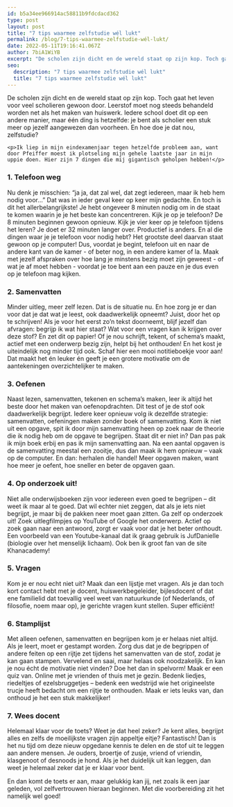 ```yaml
---
id: b5a34ee966914ac58811b9fdcdacd362
type: post
layout: post
title: "7 tips waarmee zelfstudie wél lukt"
permalink: /blog/7-tips-waarmee-zelfstudie-wél-lukt/
date: 2022-05-11T19:16:41.067Z
author: 7biA1WiYB
excerpt: "De scholen zijn dicht en de wereld staat op zijn kop. Toch gaat het leven voor veel scholieren gewoon door. Leerstof moet nog steeds behandeld worden net als het maken van huiswerk. Iedere school doet dit op een andere manier, maar één ding is hetzelfde: je bent als scholier een stuk meer op jezelf aangewezen dan voorheen. En hoe doe je dat nou, zelfstudie?  "
seo:
  description: "7 tips waarmee zelfstudie wél lukt"
  title: "7 tips waarmee zelfstudie wél lukt"
---
```

De scholen zijn dicht en de wereld staat op zijn kop. Toch gaat het leven voor veel scholieren gewoon door. Leerstof moet nog steeds behandeld worden net als het maken van huiswerk. Iedere school doet dit op een andere manier, maar één ding is hetzelfde: je bent als scholier een stuk meer op jezelf aangewezen dan voorheen. En hoe doe je dat nou, zelfstudie?  

    <p>Ik liep in mijn eindexamenjaar tegen hetzelfde probleem aan, want door Pfeiffer moest ik plotseling mijn gehele laatste jaar in mijn uppie doen. Hier zijn 7 dingen die mij gigantisch geholpen hebben!</p>
<h3>1. Telefoon weg</h3>
<p>Nu denk je misschien: “ja ja, dat zal wel, dat zegt iedereen, maar ik heb hem nodig voor…” Dat was in ieder geval keer op keer mijn gedachte. En toch is dit het allerbelangrijkste! Je hebt ongeveer 8 minuten nodig om in de staat te komen waarin je je het beste kan concentreren. Kijk je op je telefoon? De 8 minuten beginnen gewoon opnieuw. Kijk je vier keer op je telefoon tijdens het leren? Je doet er 32 minuten langer over. Productief is anders. En al die dingen waar je je telefoon voor nodig hebt? Het grootste deel daarvan staat gewoon op je computer! Dus, voordat je begint, telefoon uit en naar de andere kant van de kamer - of beter nog, in een andere kamer of la. Maak met jezelf afspraken over hoe lang je minstens bezig moet zijn geweest - of wat je af moet hebben - voordat je toe bent aan een pauze en je dus even op je telefoon mag kijken.</p>
<h3>2. Samenvatten</h3>
<p>Minder uitleg, meer zelf lezen. Dat is de situatie nu. En hoe zorg je er dan voor dat je dat wat je leest, ook daadwerkelijk opneemt? Juist, door het op te schrijven! Als je voor het eerst zo’n tekst doorneemt, blijf jezelf dan afvragen: begrijp ik wat hier staat? Wat voor een vragen kan ik krijgen over deze stof? En zet dit op papier! Of je nou schrijft, tekent, of schema’s maakt, actief met een onderwerp bezig zijn, helpt bij het onthouden! En het kost je uiteindelijk nog minder tijd ook. Schaf hier een mooi notitieboekje voor aan! Dat maakt het én leuker én geeft je een grotere motivatie om de aantekeningen overzichtelijker te maken.</p>
<h3>3. Oefenen</h3>
<p>Naast lezen, samenvatten, tekenen en schema’s maken, leer ik altijd het beste door het maken van oefenopdrachten. Dit test of je de stof ook daadwerkelijk begrijpt. Iedere keer opnieuw volg ik dezelfde strategie: samenvatten, oefeningen maken zonder boek of samenvatting. Kom ik niet uit een opgave, spit ik door mijn samenvatting heen op zoek naar de theorie die ik nodig heb om de opgave te begrijpen. Staat dit er niet in? Dan pas pak ik mijn boek erbij en pas ik mijn samenvatting aan. Na een aantal opgaven is de samenvatting meestal een zooitje, dus dan maak ik hem opnieuw – vaak op de computer. En dan: herhalen die handel! Meer opgaven maken, want hoe meer je oefent, hoe sneller en beter de opgaven gaan.</p>
<h3>4. Op onderzoek uit!</h3>
<p>Niet alle onderwijsboeken zijn voor iedereen even goed te begrijpen – dit weet ik maar al te goed. Dat wil echter niet zeggen, dat als je iets niet begrijpt, je maar bij de pakken neer moet gaan zitten. Ga zelf op onderzoek uit! Zoek uitlegfilmpjes op YouTube of Google het onderwerp. Actief op zoek gaan naar een antwoord, zorgt er vaak voor dat je het beter onthoudt. Een voorbeeld van een Youtube-kanaal dat ik graag gebruik is JufDanielle (biologie over het menselijk lichaam). Ook ben ik groot fan van de site Khanacademy!</p>
<h3>5. Vragen</h3>
<p>Kom je er nou echt niet uit? Maak dan een lijstje met vragen. Als je dan toch kort contact hebt met je docent, huiswerkbegeleider, bijlesdocent of dat ene familielid dat toevallig veel weet van natuurkunde (of Nederlands, of filosofie, noem maar op), je gerichte vragen kunt stellen. Super efficiënt!</p>
<h3>6. Stamplijst</h3>
<p>Met alleen oefenen, samenvatten en begrijpen kom je er helaas niet altijd. Als je leert, moet er gestampt worden. Zorg dus dat je de begrippen of andere feiten op een rijtje zet tijdens het samenvatten van de stof, zodat je kan gaan stampen. Vervelend en saai, maar helaas ook noodzakelijk. En kan je nou écht de motivatie niet vinden? Doe het dan in spelvorm! Maak er een quiz van. Online met je vrienden of thuis met je gezin. Bedenk liedjes, riedeltjes of ezelsbruggetjes – bedenk een wedstrijd wie het origineelste trucje heeft bedacht om een rijtje te onthouden. Maak er iets leuks van, dan onthoud je het een stuk makkelijker!</p>
<h3>7. Wees docent</h3>
<p>Helemaal klaar voor de toets? Weet je dat heel zeker? Je kent alles, begrijpt alles en zelfs de moeilijkste vragen zijn appeltje eitje? Fantastisch! Dan is het nu tijd om deze nieuw opgedane kennis te delen en de stof uit te leggen aan andere mensen. Je ouders, broertje of zusje, vriend of vriendin, klasgenoot of desnoods je hond. Als je het duidelijk uit kan leggen, dan weet je helemaal zeker dat je er klaar voor bent.</p>
<p>En dan komt de toets er aan, maar gelukkig kan jij, net zoals ik een jaar geleden, vol zelfvertrouwen hieraan beginnen. Met die voorbereiding zit het namelijk wel goed!</p>  
